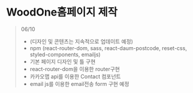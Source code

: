 # WoodOne홈페이지 제작

> 06/10<br>
>
> - (디자인 및 콘텐츠는 지속적으로 업데이트 예정)
> - npm (react-router-dom, sass, react-daum-postcode, reset-css, styled-components, emailjs)
> - 기본 페이지 디자인 및 틀 구현
> - react-router-dom을 이용한 router구현
> - 카카오맵 api를 이용한 Contact 컴포넌트
> - email js를 이용한 email전송 form 구현 예정
